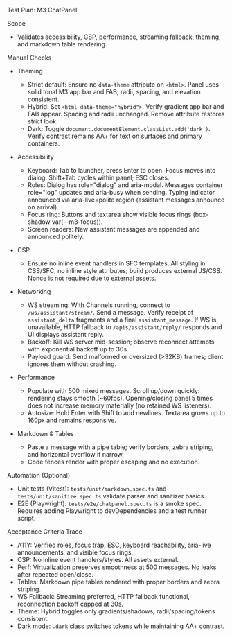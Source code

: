 Test Plan: M3 ChatPanel

Scope
- Validates accessibility, CSP, performance, streaming fallback, theming, and markdown table rendering.

Manual Checks
- Theming
  - Strict default: Ensure no `data-theme` attribute on `<html>`. Panel uses solid tonal M3 app bar and FAB; radii, spacing, and elevation consistent.
  - Hybrid: Set `<html data-theme="hybrid">`. Verify gradient app bar and FAB appear. Spacing and radii unchanged. Remove attribute restores strict look.
  - Dark: Toggle `document.documentElement.classList.add('dark')`. Verify contrast remains AA+ for text on surfaces and primary containers.

- Accessibility
  - Keyboard: Tab to launcher, press Enter to open. Focus moves into dialog. Shift+Tab cycles within panel; ESC closes.
  - Roles: Dialog has role="dialog" and aria-modal. Messages container role="log" updates and aria-busy when sending. Typing indicator announced via aria-live=polite region (assistant messages announce on arrival).
  - Focus ring: Buttons and textarea show visible focus rings (box-shadow var(--m3-focus)).
  - Screen readers: New assistant messages are appended and announced politely.

- CSP
  - Ensure no inline event handlers in SFC templates. All styling in CSS/SFC, no inline style attributes; build produces external JS/CSS. Nonce is not required due to external assets.

- Networking
  - WS streaming: With Channels running, connect to `/ws/assistant/stream/`. Send a message. Verify receipt of `assistant_delta` fragments and a final `assistant_message`. If WS is unavailable, HTTP fallback to `/apis/assistant/reply/` responds and UI displays assistant reply.
  - Backoff: Kill WS server mid-session; observe reconnect attempts with exponential backoff up to 30s.
  - Payload guard: Send malformed or oversized (>32KB) frames; client ignores them without crashing.

- Performance
  - Populate with 500 mixed messages. Scroll up/down quickly: rendering stays smooth (~60fps). Opening/closing panel 5 times does not increase memory materially (no retained WS listeners).
  - Autosize: Hold Enter with Shift to add newlines. Textarea grows up to 160px and remains responsive.

- Markdown & Tables
  - Paste a message with a pipe table; verify borders, zebra striping, and horizontal overflow if narrow.
  - Code fences render with proper escaping and no execution.

Automation (Optional)
- Unit tests (Vitest): `tests/unit/markdown.spec.ts` and `tests/unit/sanitize.spec.ts` validate parser and sanitizer basics.
- E2E (Playwright): `tests/e2e/chatpanel.spec.ts` is a smoke spec. Requires adding Playwright to devDependencies and a test runner script.

Acceptance Criteria Trace
- A11Y: Verified roles, focus trap, ESC, keyboard reachability, aria-live announcements, and visible focus rings.
- CSP: No inline event handlers/styles. All assets external.
- Perf: Virtualization preserves smoothness at 500 messages. No leaks after repeated open/close.
- Tables: Markdown pipe tables rendered with proper borders and zebra striping.
- WS Fallback: Streaming preferred, HTTP fallback functional, reconnection backoff capped at 30s.
- Theme: Hybrid toggles only gradients/shadows; radii/spacing/tokens consistent.
- Dark mode: `.dark` class switches tokens while maintaining AA+ contrast.
